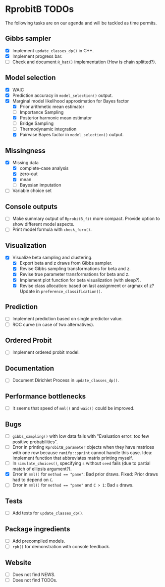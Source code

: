 # RprobitB TODOs

The following tasks are on our agenda and will be tackled as time permits.

## Gibbs sampler

- [x] Implement `update_classes_dp()` in C++.
- [x] Implement progress bar.
- [ ] Check and document `R_hat()` implementation (How is chain splitted?).

## Model selection

- [x] WAIC
- [x] Prediction accuracy in `model_selection()` output.
- [x] Marginal model likelihood approximation for Bayes factor
  - [x] Prior arithmetic mean estimator
  - [ ] Importance Sampling
  - [x] Posterior harmonic mean estimator
  - [ ] Bridge Sampling
  - [ ] Thermodynamic integration
  - [x] Pairwise Bayes factor in `model_selection()` output.
  
## Missingness

- [x] Missing data
  - [x] complete-case analysis
  - [x] zero-out
  - [x] mean
  - [ ] Bayesian imputation
- [ ] Variable choice set

## Console outputs

- [ ] Make summary output of `RprobitB_fit` more compact. Provide option to show different model aspects.
- [ ] Print model formula with `check_form()`.

## Visualization

- [x] Visualize beta sampling and clustering.
  - [x] Export beta and z draws from Gibbs sampler.
  - [x] Revise Gibbs sampling transformations for beta and z.
  - [x] Revise true parameter transformations for beta and z.
  - [x] Implement plot function for beta visualization (with sleep?).
  - [x] Revise class allocation: based on last assignment or argmax of z? Update in `preference_classification()`.

## Prediction

- [ ] Implement prediction based on single predictor value.
- [ ] ROC curve (in case of two alternatives).

## Ordered Probit

- [ ] Implement ordered probit model.

## Documentation

- [ ] Document Dirichlet Process in `update_classes_dp()`.

## Performance bottlenecks

- [ ] It seems that speed of `mml()` and `waic()` could be improved.

## Bugs

- [ ] `gibbs_sampling()` with low data fails with "Evaluation error: too few positive probabilities".
- [ ] Error in printing `RprobitB_parameter` objects when they have matrices with one row because `ramify::pprint` cannot handle this case. Idea: Implement function that abbreviates matrix printing myself.
- [ ] In `simulate_choices()`, specifying `s` without `seed` fails (due to partial match of ellipsis argument?).
- [x] Error in `mml()` for `method == "pame"`: Bad prior draws. Fixed: Prior draws had to depend on `C`.
- [ ] Error in `mml()` for `method == "pame"` and `C > 1`: Bad `s` draws.

## Tests

- [ ] Add tests for `update_classes_dp()`.

## Package ingredients

- [ ] Add precompiled models.
- [ ] `rpb()` for demonstration with console feedback.

## Website

- [ ] Does not find NEWS.
- [ ] Does not find TODOs.
